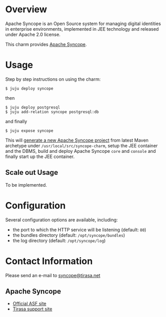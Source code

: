 # Overview

Apache Syncope is an Open Source system for managing digital identities in enterprise environments, implemented in JEE technology and released under Apache 2.0 license.

This charm provides [Apache Syncope](http://syncope.apache.org).

# Usage

Step by step instructions on using the charm:

```
$ juju deploy syncope
```

then

```
$ juju deploy postgresql
$ juju add-relation syncope postgresql:db
```

and finally

```
$ juju expose syncope
```

This will [generate a new Apache Syncope project](https://cwiki.apache.org/confluence/display/SYNCOPE/Create+a+new+Syncope+project#CreateanewSyncopeproject-Createnewproject) from latest Maven archetype under `/usr/local/src/syncope-charm`, setup the JEE container and the DBMS, build and deploy Apache Syncope `core` and `console` and finally start up the JEE container.

## Scale out Usage

To be implemented.

# Configuration

Several configuration options are available, including:
 * the port to which the HTTP service will be listening (default: `80`)
 * the bundles directory (default: `/opt/syncope/bundles`)
 * the log directory (default: `/opt/syncope/log`)

# Contact Information

Please send an e-mail to syncope@tirasa.net

## Apache Syncope

- [Official ASF site](http://syncope.apache.org)
- [Tirasa support site](http://syncope.tirasa.net)

